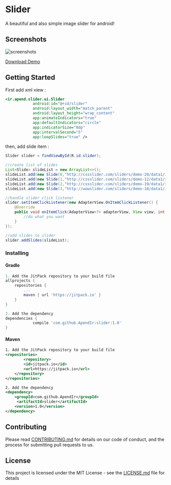 # Slider

A beautiful and also simple image slider for android!

## Screenshots

![screenshots](https://user-images.githubusercontent.com/35394143/37894691-3c42681e-30f4-11e8-8a94-ffe08c4acbea.gif)

[Download Demo](https://github.com/ApendIr/slider/blob/master/demo/release/demo-release.apk?raw=true)

## Getting Started

First add xml view :
```xml
<ir.apend.slider.ui.Slider
            android:id="@+id/slider"
            android:layout_width="match_parent"
            android:layout_height="wrap_content"
            app:animateIndicators="true"
            app:defaultIndicators="circle"
            app:indicatorSize="8dp"
            app:intervalSecond="5"
            app:loopSlides="true" />
```
then, add slide item :
```java
Slider slider = findViewById(R.id.slider);

//create list of slides
List<Slide> slideList = new ArrayList<>();
slideList.add(new Slide(0,"http://cssslider.com/sliders/demo-20/data1/images/picjumbo.com_img_4635.jpg" , getResources().getDimensionPixelSize(R.dimen.slider_image_corner)));
slideList.add(new Slide(1,"http://cssslider.com/sliders/demo-12/data1/images/picjumbo.com_hnck1995.jpg" , getResources().getDimensionPixelSize(R.dimen.slider_image_corner)));
slideList.add(new Slide(2,"http://cssslider.com/sliders/demo-19/data1/images/picjumbo.com_hnck1588.jpg" , getResources().getDimensionPixelSize(R.dimen.slider_image_corner)));
slideList.add(new Slide(3,"http://wowslider.com/sliders/demo-18/data1/images/shanghai.jpg" , getResources().getDimensionPixelSize(R.dimen.slider_image_corner)));

//handle slider click listener
slider.setItemClickListener(new AdapterView.OnItemClickListener() {
    @Override
    public void onItemClick(AdapterView<?> adapterView, View view, int i, long l) {
        //do what you want
    }
});

//add slides to slider
slider.addSlides(slideList);
```
### Installing

#### Gradle
```groovy
1. Add the JitPack repository to your build file
allprojects {
	repositories {
		...
		maven { url 'https://jitpack.io' }
	}
}

2. Add the dependency
dependencies {
	        compile 'com.github.ApendIr:slider:1.0'
}
```
#### Maven

```xml
1. Add the JitPack repository to your build file
<repositories>
        <repository>
	    <id>jitpack.io</id>
	    <url>https://jitpack.io</url>
	</repository>
</repositories>

2. Add the dependency
<dependency>
	<groupId>com.github.ApendIr</groupId>
	 <artifactId>slider</artifactId>
	<version>1.0</version>
</dependency>
```


## Contributing

Please read [CONTRIBUTING.md](https://gist.github.com/PurpleBooth/b24679402957c63ec426) for details on our code of conduct, and the process for submitting pull requests to us.

## License

This project is licensed under the MIT License - see the [LICENSE.md](LICENSE.md) file for details

